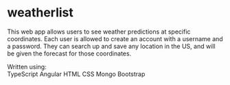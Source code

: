 # weatherlist

This web app allows users to see weather predictions at specific coordinates. Each user is allowed to create an account with a username and a password. They can search up and save any location in the US, and will be given the forecast for those coordinates.

Written using:  
  TypeScript
  Angular
  HTML
  CSS
  Mongo
  Bootstrap
